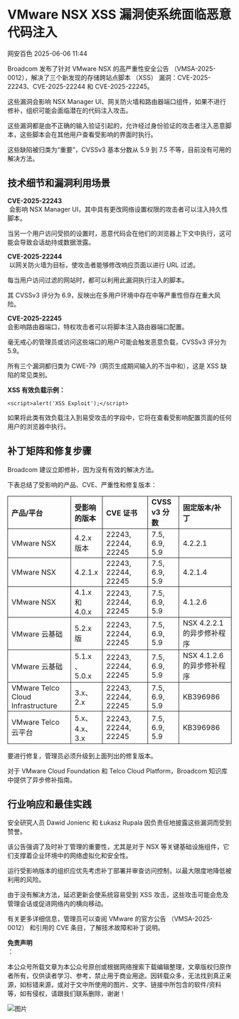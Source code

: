 #  VMware NSX XSS 漏洞使系统面临恶意代码注入  
 网安百色   2025-06-06 11:44  
  
Broadcom 发布了针对 VMware NSX 的高严重性安全公告 （VMSA-2025-0012），解决了三个新发现的存储跨站点脚本 （XSS） 漏洞：CVE-2025-22243、CVE-2025-22244 和 CVE-2025-22245。  
  
这些漏洞会影响 NSX Manager UI、网关防火墙和路由器端口组件，如果不进行修补，组织可能会面临潜在的代码注入攻击。  
  
这些漏洞都是由不正确的输入验证引起的，允许经过身份验证的攻击者注入恶意脚本，这些脚本会在其他用户查看受影响的界面时执行。  
  
这些缺陷被归类为“重要”，CVSSv3 基本分数从 5.9 到 7.5 不等，目前没有可用的解决方法。  
## 技术细节和漏洞利用场景  
  
**CVE-2025-22243**  
 会影响 NSX Manager UI，其中具有更改网络设置权限的攻击者可以注入持久性脚本。  
  
当另一个用户访问受损的设置时，恶意代码会在他们的浏览器上下文中执行，这可能会导致会话劫持或数据泄露。  
  
**CVE-2025-22244**  
 以网关防火墙为目标，使攻击者能够修改响应页面以进行 URL 过滤。  
  
每当用户访问过滤的网站时，都可以利用此漏洞执行注入的脚本。  
  
其 CVSSv3 评分为 6.9，反映出在多用户环境中存在中等严重性但存在重大风险。  
  
**CVE-2025-22245**  
会影响路由器端口，特权攻击者可以将脚本注入路由器端口配置。  
  
毫无戒心的管理员或访问这些端口的用户可能会触发恶意负载，CVSSv3 评分为 5.9。  
  
所有三个漏洞都归类为 CWE-79（网页生成期间输入的不当中和），这是 XSS 缺陷的常见类别。  
  
**XSS 有效负载示例：**  
```
<script>alert('XSS Exploit');</script>
```  
  
如果将此类有效负载注入到易受攻击的字段中，它将在查看受影响配置页面的任何用户的浏览器中执行。  
## 补丁矩阵和修复步骤  
  
Broadcom 建议立即修补，因为没有有效的解决方法。  
  
下表总结了受影响的产品、CVE、严重性和修复版本：  
  
<table><thead><tr style="box-sizing: border-box;"><th style="box-sizing: border-box;padding: 2px 8px;text-align: left;border: 1px solid;word-break: break-word;"><section><span leaf="">产品/平台</span></section></th><th style="box-sizing: border-box;padding: 2px 8px;text-align: left;border: 1px solid;word-break: break-word;"><section><span leaf="">受影响的版本</span></section></th><th style="box-sizing: border-box;padding: 2px 8px;text-align: left;border: 1px solid;word-break: break-word;"><section><span leaf="">CVE 证书</span></section></th><th style="box-sizing: border-box;padding: 2px 8px;text-align: left;border: 1px solid;word-break: break-word;"><section><span leaf="">CVSSv3 分数</span></section></th><th style="box-sizing: border-box;padding: 2px 8px;text-align: left;border: 1px solid;word-break: break-word;"><section><span leaf="">固定版本/补丁</span></section></th></tr></thead><tbody><tr style="box-sizing: border-box;"><td style="box-sizing: border-box;padding: 2px 8px;border: 1px solid;word-break: break-word;"><section><span leaf="">VMware NSX</span></section></td><td style="box-sizing: border-box;padding: 2px 8px;border: 1px solid;word-break: break-word;"><section><span leaf="">4.2.x 版本</span></section></td><td style="box-sizing: border-box;padding: 2px 8px;border: 1px solid;word-break: break-word;"><section><span leaf="">22243, 22244, 22245</span></section></td><td style="box-sizing: border-box;padding: 2px 8px;border: 1px solid;word-break: break-word;"><section><span leaf="">7.5, 6.9, 5.9</span></section></td><td style="box-sizing: border-box;padding: 2px 8px;border: 1px solid;word-break: break-word;"><section><span leaf="">4.2.2.1</span></section></td></tr><tr style="box-sizing: border-box;"><td style="box-sizing: border-box;padding: 2px 8px;border: 1px solid;word-break: break-word;"><section><span leaf="">VMware NSX</span></section></td><td style="box-sizing: border-box;padding: 2px 8px;border: 1px solid;word-break: break-word;"><section><span leaf="">4.2.1.x</span></section></td><td style="box-sizing: border-box;padding: 2px 8px;border: 1px solid;word-break: break-word;"><section><span leaf="">22243, 22244, 22245</span></section></td><td style="box-sizing: border-box;padding: 2px 8px;border: 1px solid;word-break: break-word;"><section><span leaf="">7.5, 6.9, 5.9</span></section></td><td style="box-sizing: border-box;padding: 2px 8px;border: 1px solid;word-break: break-word;"><section><span leaf="">4.2.1.4</span></section></td></tr><tr style="box-sizing: border-box;"><td style="box-sizing: border-box;padding: 2px 8px;border: 1px solid;word-break: break-word;"><section><span leaf="">VMware NSX</span></section></td><td style="box-sizing: border-box;padding: 2px 8px;border: 1px solid;word-break: break-word;"><section><span leaf="">4.1.x 和 4.0.x</span></section></td><td style="box-sizing: border-box;padding: 2px 8px;border: 1px solid;word-break: break-word;"><section><span leaf="">22243, 22244, 22245</span></section></td><td style="box-sizing: border-box;padding: 2px 8px;border: 1px solid;word-break: break-word;"><section><span leaf="">7.5, 6.9, 5.9</span></section></td><td style="box-sizing: border-box;padding: 2px 8px;border: 1px solid;word-break: break-word;"><section><span leaf="">4.1.2.6</span></section></td></tr><tr style="box-sizing: border-box;"><td style="box-sizing: border-box;padding: 2px 8px;border: 1px solid;word-break: break-word;"><section><span leaf="">VMware 云基础</span></section></td><td style="box-sizing: border-box;padding: 2px 8px;border: 1px solid;word-break: break-word;"><section><span leaf="">5.2.x 版</span></section></td><td style="box-sizing: border-box;padding: 2px 8px;border: 1px solid;word-break: break-word;"><section><span leaf="">22243, 22244, 22245</span></section></td><td style="box-sizing: border-box;padding: 2px 8px;border: 1px solid;word-break: break-word;"><section><span leaf="">7.5, 6.9, 5.9</span></section></td><td style="box-sizing: border-box;padding: 2px 8px;border: 1px solid;word-break: break-word;"><section><span leaf="">NSX 4.2.2.1 的异步修补程序</span></section></td></tr><tr style="box-sizing: border-box;"><td style="box-sizing: border-box;padding: 2px 8px;border: 1px solid;word-break: break-word;"><section><span leaf="">VMware 云基础</span></section></td><td style="box-sizing: border-box;padding: 2px 8px;border: 1px solid;word-break: break-word;"><section><span leaf="">5.1.x、5.0.x</span></section></td><td style="box-sizing: border-box;padding: 2px 8px;border: 1px solid;word-break: break-word;"><section><span leaf="">22243, 22244, 22245</span></section></td><td style="box-sizing: border-box;padding: 2px 8px;border: 1px solid;word-break: break-word;"><section><span leaf="">7.5, 6.9, 5.9</span></section></td><td style="box-sizing: border-box;padding: 2px 8px;border: 1px solid;word-break: break-word;"><section><span leaf="">NSX 4.1.2.6 的异步修补程序</span></section></td></tr><tr style="box-sizing: border-box;"><td style="box-sizing: border-box;padding: 2px 8px;border: 1px solid;word-break: break-word;"><section><span leaf="">VMware Telco Cloud Infrastructure</span></section></td><td style="box-sizing: border-box;padding: 2px 8px;border: 1px solid;word-break: break-word;"><section><span leaf="">3.x、2.x</span></section></td><td style="box-sizing: border-box;padding: 2px 8px;border: 1px solid;word-break: break-word;"><section><span leaf="">22243, 22244, 22245</span></section></td><td style="box-sizing: border-box;padding: 2px 8px;border: 1px solid;word-break: break-word;"><section><span leaf="">7.5, 6.9, 5.9</span></section></td><td style="box-sizing: border-box;padding: 2px 8px;border: 1px solid;word-break: break-word;"><section><span leaf="">KB396986</span></section></td></tr><tr style="box-sizing: border-box;"><td style="box-sizing: border-box;padding: 2px 8px;border: 1px solid;word-break: break-word;"><section><span leaf="">VMware Telco 云平台</span></section></td><td style="box-sizing: border-box;padding: 2px 8px;border: 1px solid;word-break: break-word;"><section><span leaf="">5.x、4.x、3.x</span></section></td><td style="box-sizing: border-box;padding: 2px 8px;border: 1px solid;word-break: break-word;"><section><span leaf="">22243, 22244, 22245</span></section></td><td style="box-sizing: border-box;padding: 2px 8px;border: 1px solid;word-break: break-word;"><section><span leaf="">7.5, 6.9, 5.9</span></section></td><td style="box-sizing: border-box;padding: 2px 8px;border: 1px solid;word-break: break-word;"><section><span leaf="">KB396986</span></section></td></tr></tbody></table>  
要进行修复，管理员必须升级到上面列出的修复版本。  
  
对于 VMware Cloud Foundation 和 Telco Cloud Platform，Broadcom 知识库中提供了异步修补指南。  
## 行业响应和最佳实践  
  
安全研究人员 Dawid Jonienc 和 Łukasz Rupala 因负责任地披露这些漏洞而受到赞誉。  
  
该公告强调了及时补丁管理的重要性，尤其是对于 NSX 等关键基础设施组件，它们支撑着企业环境中的网络虚拟化和安全性。  
  
运行受影响版本的组织应优先考虑补丁部署并审查访问控制，以最大限度地降低被利用的风险。  
  
由于没有解决方法，延迟更新会使系统容易受到 XSS 攻击，这些攻击可能会危及管理会话或促进网络内的横向移动。  
  
有关更多详细信息，管理员可以查阅 VMware 的官方公告 （VMSA-2025-0012） 和引用的 CVE 条目，了解技术故障和补丁说明。  
  
**免责声明**  
：  
  
本公众号所载文章为本公众号原创或根据网络搜索下载编辑整理，文章版权归原作者所有，仅供读者学习、参考，禁止用于商业用途。因转载众多，无法找到真正来源，如标错来源，或对于文中所使用的图片、文字、链接中所包含的软件/资料等，如有侵权，请跟我们联系删除，谢谢！  
  
![图片](https://mmbiz.qpic.cn/mmbiz_jpg/1QIbxKfhZo5lNbibXUkeIxDGJmD2Md5vKicbNtIkdNvibicL87FjAOqGicuxcgBuRjjolLcGDOnfhMdykXibWuH6DV1g/640?wx_fmt=other&from=appmsg&wxfrom=5&wx_lazy=1&wx_co=1&tp=webp "")  
  
